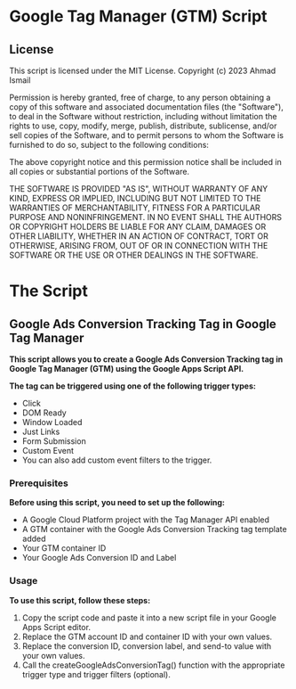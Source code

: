 #  Google Tag Manager (GTM) Script
## License
This script is licensed under the MIT License.
Copyright (c) 2023 Ahmad Ismail

Permission is hereby granted, free of charge, to any person obtaining a copy
of this software and associated documentation files (the "Software"), to deal
in the Software without restriction, including without limitation the rights
to use, copy, modify, merge, publish, distribute, sublicense, and/or sell
copies of the Software, and to permit persons to whom the Software is
furnished to do so, subject to the following conditions:

The above copyright notice and this permission notice shall be included in all
copies or substantial portions of the Software.

THE SOFTWARE IS PROVIDED "AS IS", WITHOUT WARRANTY OF ANY KIND, EXPRESS OR
IMPLIED, INCLUDING BUT NOT LIMITED TO THE WARRANTIES OF MERCHANTABILITY,
FITNESS FOR A PARTICULAR PURPOSE AND NONINFRINGEMENT. IN NO EVENT SHALL THE
AUTHORS OR COPYRIGHT HOLDERS BE LIABLE FOR ANY CLAIM, DAMAGES OR OTHER
LIABILITY, WHETHER IN AN ACTION OF CONTRACT, TORT OR OTHERWISE, ARISING FROM,
OUT OF OR IN CONNECTION WITH THE SOFTWARE OR THE USE OR OTHER DEALINGS IN THE
SOFTWARE.

# The Script

## Google Ads Conversion Tracking Tag in Google Tag Manager
**This script allows you to create a Google Ads Conversion Tracking tag in Google Tag Manager (GTM) using the Google Apps Script API.**

**The tag can be triggered using one of the following trigger types:**

- Click
- DOM Ready
- Window Loaded
- Just Links
- Form Submission
- Custom Event
- You can also add custom event filters to the trigger.

### Prerequisites
**Before using this script, you need to set up the following:**

- A Google Cloud Platform project with the Tag Manager API enabled
- A GTM container with the Google Ads Conversion Tracking tag template added
- Your GTM container ID
- Your Google Ads Conversion ID and Label

### Usage
**To use this script, follow these steps:**

1. Copy the script code and paste it into a new script file in your Google Apps Script editor.
2. Replace the GTM account ID and container ID with your own values.
3. Replace the conversion ID, conversion label, and send-to value with your own values.
4. Call the createGoogleAdsConversionTag() function with the appropriate trigger type and trigger filters (optional).

